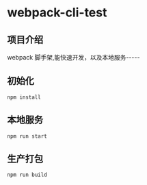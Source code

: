 # webpack-cli-test

## 项目介绍
   webpack 脚手架,能快速开发，以及本地服务-----


## 初始化
	npm install

## 本地服务
	npm run start

## 生产打包
 	npm run build 

 	



